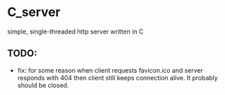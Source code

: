 # C_server
simple, single-threaded http server written in C

## TODO:
- fix: for some reason when client requests favicon.ico and server responds with 404 then client still keeps connection alive.
It probably should be closed.